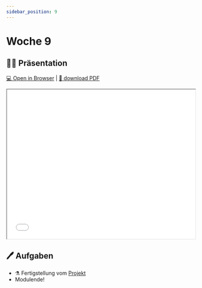 ```yaml
---
sidebar_position: 9
---
```


# Woche 9

## :man_teacher: Präsentation

[:computer: Open in Browser](pathname:///slides/woche-9) |
[:floppy_disk: download PDF](pathname:///slides/woche-9.pdf)

<iframe src="/bbzbl-modul-404/slides/woche-9" width="100%" height="400px"></iframe>

## :pen: Aufgaben

- :alembic: Fertigstellung vom [Projekt](../beurteilungen/lb2.md)
- Modulende!
